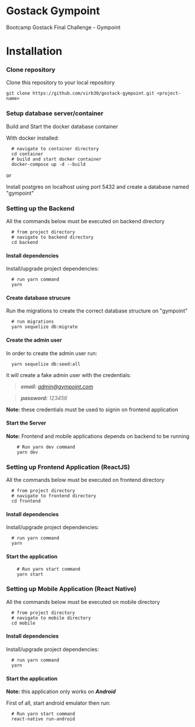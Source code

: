 # Gostack Gympoint
Bootcamp Gostack Final Challenge - Gympoint

# Installation

### Clone repository

Clone this repository to your local repository

```git clone https://github.com/virb30/gostack-gympoint.git <project-name>```

### Setup database server/container

Build and Start the docker database container

With docker installed:
```
  # navigate to container directory
  cd container
  # build and start docker container
  docker-compose up -d --build
```

or

Install postgres on localhost using port 5432 and create a database named "gympoint"


### Setting up the Backend

All the commands below must be executed on backend directory

```
  # from project directory
  # navigate to backend directory
  cd backend
```

#### Install dependencies

Install/upgrade project dependencies:

``` 
  # run yarn command
  yarn
```

#### Create database strucure

Run the migrations to create the correct database structure on "gympoint"

```
  # run migrations
  yarn sequelize db:migrate
```

#### Create the admin user

In order to create the admin user run:

```
  yarn sequelize db:seed:all
```

it will create a fake admin user with the credentials:

> ***email:** admin@gympoint.com*

> ***password:** 123456*


**Note:** these credentials must be used to signin on frontend application

#### Start the Server

**Note:** Frontend and mobile applications depends on backend to be running

``` 
    # Run yarn dev command
    yarn dev
```

### Setting up Frontend Application (ReactJS)

All the commands below must be executed on frontend directory

```
  # from project directory
  # navigate to frontend directory
  cd frontend
```

#### Install dependencies

Install/upgrade project dependencies:

``` 
  # run yarn command
  yarn
```

#### Start the application

``` 
    # Run yarn start command
    yarn start
```

### Setting up Mobile Application (React Native)

All the commands below must be executed on mobile directory

```
  # from project directory
  # navigate to mobile directory
  cd mobile
```

#### Install dependencies

Install/upgrade project dependencies:

``` 
  # run yarn command
  yarn
```

#### Start the application

**Note:** this application only works on ***Android***

First of all, start android emulator then run:

``` 
  # Run yarn start command
  react-native run-android
```
